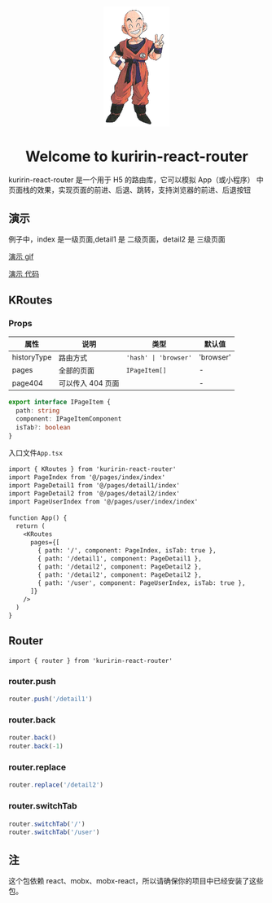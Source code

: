<p align="center" style="color: #343a40">
  <img src="https://raw.githubusercontent.com/jiqishoubi/kuririn-react-router/master/static/kuririn-logo.jpg" alt="kuririn-react-router logo" width="130">
  <h1 align="center">Welcome to kuririn-react-router</h1>
</p>

kuririn-react-router 是一个用于 H5 的路由库，它可以模拟 App（或小程序） 中页面栈的效果，实现页面的前进、后退、跳转，支持浏览器的前进、后退按钮

## 演示

例子中，index 是一级页面,detail1 是 二级页面，detail2 是 三级页面

[演示 gif](https://github.com/jiqishoubi/kuririn-react-router/blob/master/static/demo.gif)

[演示 代码](https://github.com/jiqishoubi/kuririn-react-router)

## KRoutes

### Props

| 属性        | 说明              | 类型                  | 默认值    |
| ----------- | ----------------- | --------------------- | --------- |
| historyType | 路由方式          | `'hash' \| 'browser'` | 'browser' |
| pages       | 全部的页面        | `IPageItem[]`         | -         |
| page404     | 可以传入 404 页面 |                       | -         |

```ts
export interface IPageItem {
  path: string
  component: IPageItemComponent
  isTab?: boolean
}
```

入口文件`App.tsx`

```tsx
import { KRoutes } from 'kuririn-react-router'
import PageIndex from '@/pages/index/index'
import PageDetail1 from '@/pages/detail1/index'
import PageDetail2 from '@/pages/detail2/index'
import PageUserIndex from '@/pages/user/index/index'

function App() {
  return (
    <KRoutes
      pages={[
        { path: '/', component: PageIndex, isTab: true },
        { path: '/detail1', component: PageDetail1 },
        { path: '/detail2', component: PageDetail2 },
        { path: '/detail2', component: PageDetail2 },
        { path: '/user', component: PageUserIndex, isTab: true },
      ]}
    />
  )
}
```

## Router

`import { router } from 'kuririn-react-router'`

### router.push

```ts
router.push('/detail1')
```

### router.back

```ts
router.back()
router.back(-1)
```

### router.replace

```ts
router.replace('/detail2')
```

### router.switchTab

```ts
router.switchTab('/')
router.switchTab('/user')
```

## 注

这个包依赖 react、mobx、mobx-react，所以请确保你的项目中已经安装了这些包。

